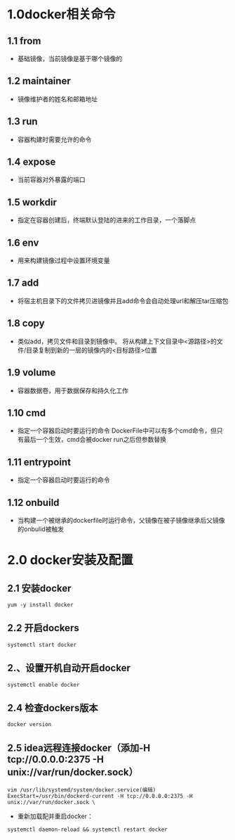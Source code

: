 # 1.0docker相关命令

## 1.1 from

- 基础镜像，当前镜像是基于哪个镜像的

## 1.2 maintainer

- 镜像维护者的姓名和邮箱地址

## 1.3 run

- 容器构建时需要允许的命令

## 1.4 expose

- 当前容器对外暴露的端口

## 1.5 workdir

- 指定在容器创建后，终端默认登陆的进来的工作目录，一个落脚点

## 1.6 env

- 用来构建镜像过程中设置环境变量

## 1.7 add

- 将宿主机目录下的文件拷贝进镜像并且add命令会自动处理url和解压tar压缩包

## 1.8 copy

- 类似add，拷贝文件和目录到镜像中。 将从构建上下文目录中<源路径>的文件/目录复制到新的一层的镜像内的<目标路径>位置

## 1.9 volume

- 容器数据卷，用于数据保存和持久化工作

## 1.10 cmd

- 指定一个容器启动时要运行的命令 DockerFile中可以有多个cmd命令，但只有最后一个生效，cmd会被docker run之后但参数替换

## 1.11 entrypoint

- 指定一个容器启动时要运行的命令

## 1.12 onbuild

- 当构建一个被继承的dockerfile时运行命令，父镜像在被子镜像继承后父镜像的onbulid被触发

# 2.0 docker安装及配置

## 2.1 安装docker

```shell
yum -y install docker
```

## 2.2 开启dockers

```shell
systemctl start docker
```

## 2.、设置开机自动开启docker

```shell
systemctl enable docker
```

## 2.4 检查dockers版本

```shell
docker version
```

## 2.5 idea远程连接docker（添加-H tcp://0.0.0.0:2375 -H unix://var/run/docker.sock）

```shell
vim /usr/lib/systemd/system/docker.service(编辑)
ExecStart=/usr/bin/dockerd-current -H tcp://0.0.0.0:2375 -H unix://var/run/docker.sock \
```

- 重新加载配并重启docker：

```shell
systemctl daemon-reload && systemctl restart docker
```

